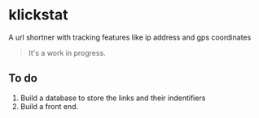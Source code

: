# klickstat
A url shortner with tracking features like ip address and gps coordinates
> It's a work in progress.

## To do

1. Build a database to store the links and their indentifiers 
2. Build a front end.
